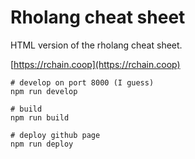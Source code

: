 # Rholang cheat sheet

HTML version of the rholang cheat sheet.

[https://rchain.coop](https://rchain.coop)

```
# develop on port 8000 (I guess)
npm run develop

# build
npm run build

# deploy github page
npm run deploy
```